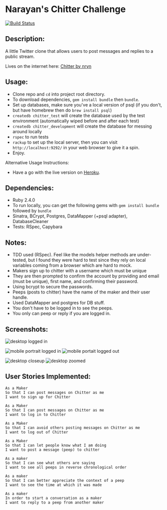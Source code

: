 Narayan's Chitter Challenge
=================
[![Build Status](https://travis-ci.org/nryn/chitter-challenge.svg?branch=master)](https://travis-ci.org/nryn/chitter-challenge)

Description:
-------

A little Twitter clone that allows users to post messages and replies to a public stream.

Lives on the internet here: [Chitter by nryn](about:blank)

Usage:
------

* Clone repo and `cd` into project root directory.
* To download dependencies, `gem install bundle` then `bundle`.
* Set up databases, make sure you've a local version of psql (if you don't, but have homebrew then do `brew install psql`)
* `createdb chitter_test` will create the database used by the test environment (automatically wiped before and after each test)
* `createdb chitter_development` will create the database for messing around locally
* `rspec` to run tests
* `rackup` to set up the local server, then you can visit `http://localhost:9292/` in your web browser to give it a spin.
* Enjoy.

Alternative Usage Instructions:

* Have a go with the live version on [Heroku](about:blank).


Dependencies:
------

* Ruby 2.4.0
* To run locally, you can get the following gems with `gem install bundle` followed by `bundle`
* Sinatra, BCrypt, Postgres, DataMapper (+psql adapter), DatabaseCleaner
* Tests: RSpec, Capybara

Notes:
------

* TDD used (RSpec). Feel like the models helper methods are under-tested, but I found they were hard to test since they rely on local variables coming from a browser which are hard to mock.
* Makers sign up to chitter with a username which must be unique
* They are then prompted to confirm the account by providing and email (must be unique), first name, and confirming their password.
* Using bcrypt to secure the passwords.
* Peeps (posts to chitter) have the name of the maker and their user handle.
* Used DataMapper and postgres for DB stuff.
* You don't have to be logged in to see the peeps.
* You only can peep or reply if you are logged in.

Screenshots:
-------
![desktop logged in](http://img1.imagilive.com/0317/Screen_Shot_2017-03-12_at_144435.png)

![mobile portrait logged in](http://img1.imagilive.com/0317/Screen_Shot_2017-03-12_at_143741.png) ![mobile portait logged out](http://img1.imagilive.com/0317/Screen_Shot_2017-03-12_at_144058.png)

![desktop closeup](http://img1.imagilive.com/0317/Screen_Shot_2017-03-12_at_144257.png) ![desktop zoomed](http://img1.imagilive.com/0317/Screen_Shot_2017-03-12_at_143839.png)

User Stories Implemented:
-------

```
As a Maker
So that I can post messages on Chitter as me
I want to sign up for Chitter

As a Maker
So that I can post messages on Chitter as me
I want to log in to Chitter

As a Maker
So that I can avoid others posting messages on Chitter as me
I want to log out of Chitter

As a Maker
So that I can let people know what I am doing  
I want to post a message (peep) to chitter

As a maker
So that I can see what others are saying  
I want to see all peeps in reverse chronological order

As a maker
So that I can better appreciate the context of a peep
I want to see the time at which it was made

As a maker
In order to start a conversation as a maker
I want to reply to a peep from another maker
```

